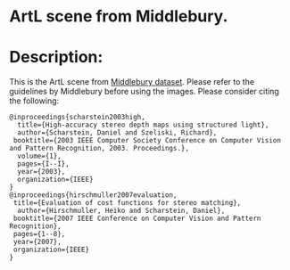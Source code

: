 ArtL scene from Middlebury.
=====

Description: 
==
This is the ArtL scene from [Middlebury dataset](http://vision.middlebury.edu/stereo/data/). Please refer to the guidelines by Middlebury before using the images. Please consider citing the following:

    @inproceedings{scharstein2003high,
      title={High-accuracy stereo depth maps using structured light},
      author={Scharstein, Daniel and Szeliski, Richard},
     booktitle={2003 IEEE Computer Society Conference on Computer Vision and Pattern Recognition, 2003. Proceedings.},
      volume={1},
      pages={I--I},
      year={2003},
      organization={IEEE}
    }
    @inproceedings{hirschmuller2007evaluation,
     title={Evaluation of cost functions for stereo matching},
      author={Hirschmuller, Heiko and Scharstein, Daniel},
     booktitle={2007 IEEE Conference on Computer Vision and Pattern Recognition},
     pages={1--8},
     year={2007},
     organization={IEEE}
    }
